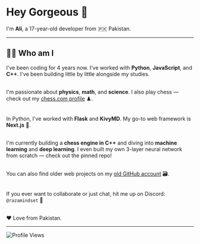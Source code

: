<h1 align="left">Hey Gorgeous 👋</h1>

<p align="left">
I'm <strong>Ali</strong>, a 17-year-old developer from 🇵🇰 Pakistan.
</p>

---

<h2 align="left">👨‍💻 Who am I</h2>

<p align="left">
I've been coding for 4 years now. I’ve worked with <strong>Python</strong>, <strong>JavaScript</strong>, and <strong>C++</strong>. I've been building little by little alongside my studies.<br><br>

I'm passionate about <strong>physics</strong>, <strong>math</strong>, and <strong>science</strong>. I also play chess — check out my <a href="https://www.chess.com/member/razamindset" target="_blank">chess.com profile</a> ♟️.<br><br>

In Python, I've worked with <strong>Flask</strong> and <strong>KivyMD</strong>. My go-to web framework is <strong>Next.js</strong> 🚀.<br><br>

I'm currently building a <strong>chess engine in C++</strong> and diving into <strong>machine learning</strong> and <strong>deep learning</strong>. I even built my own 3-layer neural network from scratch — check out the pinned repo!<br><br>

You can also find older web projects on my <a href="https://github.com/Ali-Raza764" target="_blank">old GitHub account</a> 🗃️.<br><br>

If you ever want to collaborate or just chat, hit me up on Discord: <code>@razamindset</code> 💬<br><br>

❤️ Love from Pakistan.
</p>

---

<img src="https://komarev.com/ghpvc/?username=Razamindset&color=brightgreen" alt="Profile Views" />

